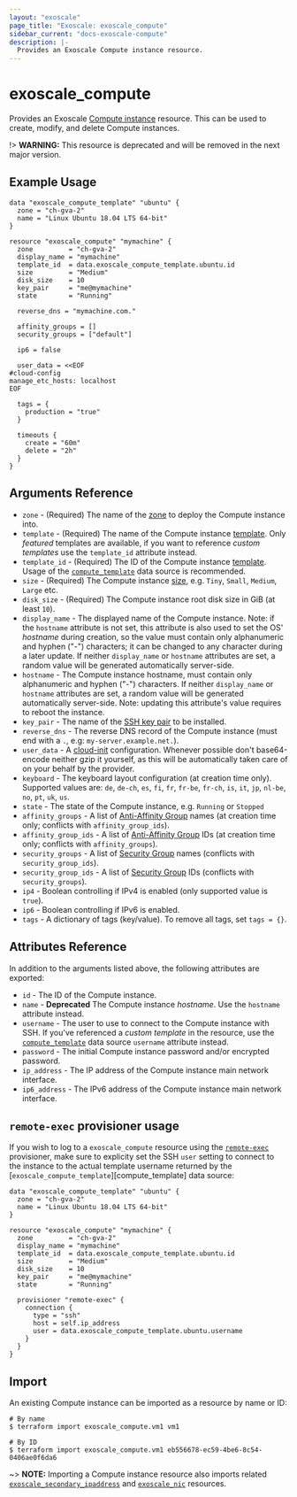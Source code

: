 ```yaml
---
layout: "exoscale"
page_title: "Exoscale: exoscale_compute"
sidebar_current: "docs-exoscale-compute"
description: |-
  Provides an Exoscale Compute instance resource.
---
```


# exoscale\_compute

Provides an Exoscale [Compute instance][compute-doc] resource. This can be used to create, modify, and delete Compute instances.

!> **WARNING:** This resource is deprecated and will be removed in the next major version.


## Example Usage

```hcl
data "exoscale_compute_template" "ubuntu" {
  zone = "ch-gva-2"
  name = "Linux Ubuntu 18.04 LTS 64-bit"
}

resource "exoscale_compute" "mymachine" {
  zone         = "ch-gva-2"
  display_name = "mymachine"
  template_id  = data.exoscale_compute_template.ubuntu.id
  size         = "Medium"
  disk_size    = 10
  key_pair     = "me@mymachine"
  state        = "Running"

  reverse_dns = "mymachine.com."

  affinity_groups = []
  security_groups = ["default"]

  ip6 = false

  user_data = <<EOF
#cloud-config
manage_etc_hosts: localhost
EOF

  tags = {
    production = "true"
  }

  timeouts {
    create = "60m"
    delete = "2h"
  }
}
```

## Arguments Reference

* `zone` - (Required) The name of the [zone][zone] to deploy the Compute instance into.
* `template` - (Required) The name of the Compute instance [template][template]. Only *featured* templates are available, if you want to reference *custom templates* use the `template_id` attribute instead.
* `template_id` - (Required) The ID of the Compute instance [template][template]. Usage of the [`compute_template`][d-compute_template] data source is recommended.
* `size` - (Required) The Compute instance [size][size], e.g. `Tiny`, `Small`, `Medium`, `Large` etc.
* `disk_size` - (Required) The Compute instance root disk size in GiB (at least `10`).
* `display_name` - The displayed name of the Compute instance. Note: if the `hostname` attribute is not set, this attribute is also used to set the OS' *hostname* during creation, so the value must contain only alphanumeric and hyphen ("-") characters; it can be changed to any character during a later update. If neither `display_name` or `hostname` attributes are set, a random value will be generated automatically server-side.
* `hostname` - The Compute instance hostname, must contain only alphanumeric and hyphen ("-") characters. If neither `display_name` or `hostname` attributes are set, a random value will be generated automatically server-side. Note: updating this attribute's value requires to reboot the instance.
* `key_pair` - The name of the [SSH key pair][sshkeypair-doc] to be installed.
* `reverse_dns` - The reverse DNS record of the Compute instance (must end with a `.`, e.g: `my-server.example.net.`).
* `user_data` - A [cloud-init][cloudinit] configuration. Whenever possible don't base64-encode neither gzip it yourself, as this will be automatically taken care of on your behalf by the provider.
* `keyboard` - The keyboard layout configuration (at creation time only). Supported values are: `de`, `de-ch`, `es`, `fi`, `fr`, `fr-be`, `fr-ch`, `is`, `it`, `jp`, `nl-be`, `no`, `pt`, `uk`, `us`.
* `state` - The state of the Compute instance, e.g. `Running` or `Stopped`
* `affinity_groups` - A list of [Anti-Affinity Group][r-affinity] names (at creation time only; conflicts with `affinity_group_ids`).
* `affinity_group_ids` - A list of [Anti-Affinity Group][r-affinity] IDs (at creation time only; conflicts with `affinity_groups`).
* `security_groups` - A list of [Security Group][r-security_group] names (conflicts with `security_group_ids`).
* `security_group_ids` - A list of [Security Group][r-security_group] IDs (conflicts with `security_groups`).
* `ip4` - Boolean controlling if IPv4 is enabled (only supported value is `true`).
* `ip6` - Boolean controlling if IPv6 is enabled.
* `tags` - A dictionary of tags (key/value). To remove all tags, set `tags = {}`.


## Attributes Reference

In addition to the arguments listed above, the following attributes are exported:

* `id` - The ID of the Compute instance.
* `name` - **Deprecated** The Compute instance *hostname*. Use the `hostname` attribute instead.
* `username` - The user to use to connect to the Compute instance with SSH. If you've referenced a *custom template* in the resource, use the [`compute_template`][d-compute_template] data source `username` attribute instead.
* `password` - The initial Compute instance password and/or encrypted password.
* `ip_address` - The IP address of the Compute instance main network interface.
* `ip6_address` - The IPv6 address of the Compute instance main network interface.


## `remote-exec` provisioner usage

If you wish to log to a `exoscale_compute` resource using the [`remote-exec`][remote-exec] provisioner, make sure to explicity set the SSH `user` setting to connect to the instance to the actual template username returned by the [`exoscale_compute_template`][compute_template] data source:

```hcl
data "exoscale_compute_template" "ubuntu" {
  zone = "ch-gva-2"
  name = "Linux Ubuntu 18.04 LTS 64-bit"
}

resource "exoscale_compute" "mymachine" {
  zone         = "ch-gva-2"
  display_name = "mymachine"
  template_id  = data.exoscale_compute_template.ubuntu.id
  size         = "Medium"
  disk_size    = 10
  key_pair     = "me@mymachine"
  state        = "Running"

  provisioner "remote-exec" {
    connection {
      type = "ssh"
      host = self.ip_address
      user = data.exoscale_compute_template.ubuntu.username
    }
  }
}
```


## Import

An existing Compute instance can be imported as a resource by name or ID:


```console
# By name
$ terraform import exoscale_compute.vm1 vm1

# By ID
$ terraform import exoscale_compute.vm1 eb556678-ec59-4be6-8c54-0406ae0f6da6
```

~> **NOTE:** Importing a Compute instance resource also imports related [`exoscale_secondary_ipaddress`][r-secondary_ipaddress] and [`exoscale_nic`][r-nic] resources.


[cloudinit]: http://cloudinit.readthedocs.io/en/latest/
[compute-doc]: https://community.exoscale.com/documentation/compute/
[d-compute_template]: ../data-sources/compute_template
[r-affinity]: ../resources/affinity
[r-nic]: ../resources/nic
[r-secondary_ipaddress]: ../resources/secondary_ipaddress
[r-security_group]: ../resources/security_group
[remote-exec]: https://www.terraform.io/docs/provisioners/remote-exec.html
[size]: https://www.exoscale.com/pricing/#/compute/
[sshkeypair-doc]: https://community.exoscale.com/documentation/compute/ssh-keypairs/
[template]: https://www.exoscale.com/templates/
[zone]: https://www.exoscale.com/datacenters/
